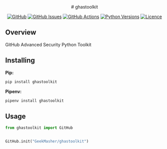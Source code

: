 <div align="center">
# ghastoolkit

[![GitHub](https://img.shields.io/badge/github-%23121011.svg?style=for-the-badge&logo=github&logoColor=white)](https://github.com/GeekMasher/ghastoolkit)
[![GitHub Issues](https://img.shields.io/github/issues/geekmasher/ghastoolkit?style=for-the-badge)](https://github.com/GeekMasher/ghastoolkit/issues)
[![GitHub Actions](https://img.shields.io/github/actions/workflow/status/geekmasher/ghastoolkit/python-package.yml?style=for-the-badge)](https://github.com/GeekMasher/ghastoolkit/actions/workflows/python-package.yml?query=branch%3Amain)
[![Python Versions](https://img.shields.io/pypi/pyversions/ghastoolkit?style=for-the-badge)](https://pypi.org/project/ghastoolkit/)
[![Licence](https://img.shields.io/github/license/Ileriayo/markdown-badges?style=for-the-badge)](./LICENSE)

</div>

## Overview

GitHub Advanced Security Python Toolkit

## Installing 

**Pip:**

```bash
pip install ghastoolkit
```

**Pipenv:**

```bash
pipenv install ghastoolkit
```

## Usage 

```python
from ghastoolkit import GitHub


GitHub.init("GeekMasher/ghastoolkit")

```

